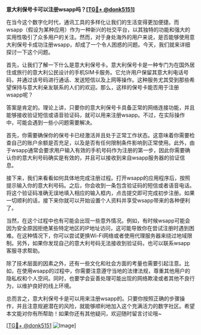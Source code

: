 **意大利保号卡可以注册wsapp吗？[[TG💪+ @donk5151](https://t.me/s/donk5151)]**

在当今这个数字化时代，通讯工具的多样化让我们的生活变得更加便捷。而wsapp（假设为某种应用）作为一种新兴的社交平台，以其独特的功能和强大的实用性吸引了众多用户的关注。然而，对于身处海外的用户来说，是否能够使用意大利保号卡成功注册wsapp，却成了一个令人困惑的问题。今天，我们就来详细探讨一下这个问题。

首先，让我们了解一下什么是意大利保号卡。意大利保号卡是一种专门为在国外居住或旅行的意大利公民设计的手机SIM卡服务。它允许用户保留其意大利电话号码，并通过该号码进行通话、发送短信以及上网等操作。这种服务尤其受到那些希望保持与意大利亲友联系的人们的欢迎。那么，这样的保号卡能否用于注册wsapp呢？

答案是肯定的。理论上讲，只要你的意大利保号卡具备正常的网络连接功能，并且能够接收验证短信或语音验证码，就可以用来注册wsapp。不过，在实际操作中，可能会遇到一些小问题需要解决。

首先，你需要确保你的保号卡已经激活并且处于正常工作状态。这意味着你需要检查自己的账户余额是否充足，以及是否有任何限制条件影响到正常使用。此外，由于wsapp通常会要求用户输入有效的手机号码作为注册的第一步，因此你需要确认你的意大利号码确实是有效的，并且可以接收到来自wsapp服务器的验证信息。

接下来，我们来看看如何具体地完成注册过程。打开wsapp的应用程序后，按照提示输入你的意大利号码。之后，你会收到一条包含验证码的短信或者语音电话。将这个验证码准确无误地填入相应的输入框内，点击提交即可完成初步注册。如果一切顺利的话，接下来你就可以开始设置个人资料并享受wsapp带来的各种便利了。

当然，在这个过程中也有可能会出现一些意外情况。例如，有时候wsapp可能会因为安全原因拒绝某些特定地区的IP地址访问，这可能导致你在尝试注册时遇到困难。在这种情况下，你可以尝试更换Wi-Fi网络或者使用代理服务器来绕过地域限制。另外，如果你发现自己的意大利号码无法接收到验证码，也可以联系wsapp客服寻求帮助。

除了技术层面的因素之外，还有一些文化和社会方面的考量也需要引起注意。比如，在使用wsapp的过程中，你需要注意遵守当地的法律法规，尊重其他用户的隐私权和个人空间。同时，也要学会妥善处理可能出现的网络欺凌或者其他不良行为，以维护良好的线上环境。

总而言之，意大利保号卡是可以用来注册wsapp的。只要你按照正确的步骤操作，并且注意规避潜在的风险，就能够顺利地加入这个充满活力的数字社区。希望本文能对你有所帮助！如果你还有其他疑问，欢迎随时留言讨论哦~

[[TG💪+ @donk5151](https://t.me/s/donk5151) ![Image](https://i.postimg.cc/rwNCRYN7/Snipaste-2025-04-30-17-27-05.png)]